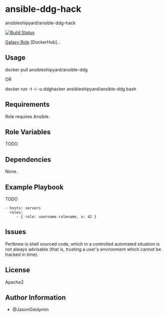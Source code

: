 ansible-ddg-hack
================

ansibleshipyard/ansible-ddg-hack

[![Build Status](https://travis-ci.org/AnsibleShipyard/ansible-ddg-hack.svg?branch=master)](https://travis-ci.org/AnsibleShipyard/ansible-ddg-hack)

[Galaxy Role](https://galaxy.ansible.com/list#/roles/3208)
[DockerHub]...

Usage
-----

docker pull ansibleshipyard/ansible-ddg

OR

docker run -t -i -u ddghacker ansibleshipyard/ansible-ddg bash


Requirements
------------

Role requires Ansible.


Role Variables
--------------

TODO


Dependencies
------------

None.


Example Playbook
----------------

TODO

    - hosts: servers
      roles:
         - { role: username.rolename, x: 42 }

Issues
------

Perlbrew is shell sourced code, which in a controlled automated situation is
not always advisable (that is, trusting a user's environment which cannot
be tracked in time).


License
-------

Apache2


Author Information
------------------

- @JasonGiedymin
